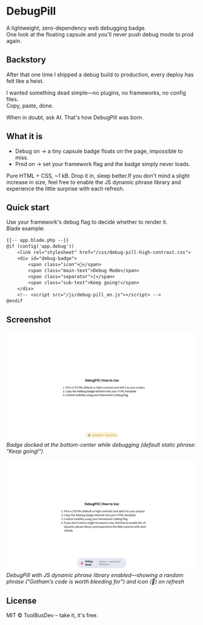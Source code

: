 # DebugPill

A lightweight, zero-dependency web debugging badge.  
One look at the floating capsule and you'll never push debug mode to prod again.

## Backstory  
After that one time I shipped a debug build to production, every deploy has felt like a heist.  

I wanted something dead simple—no plugins, no frameworks, no config files.  
Copy, paste, done.  

When in doubt, ask AI. That's how DebugPill was born.

## What it is  
- Debug on → a tiny capsule badge floats on the page, impossible to miss.  
- Prod on → set your framework flag and the badge simply never loads.  

Pure HTML + CSS, ~1 kB. Drop it in, sleep better.If you don't mind a slight increase in size, feel free to enable the JS dynamic phrase library and experience the little surprise with each refresh.

## Quick start  
Use your framework's debug flag to decide whether to render it.  
Blade example:

```blade
{{-- app.blade.php --}}
@if (config('app.debug'))
    <link rel="stylesheet" href="/css/debug-pill-high-contrast.css">
    <div id="debug-badge">
        <span class="icon">🧙</span>
        <span class="main-text">Debug Mode</span>
        <span class="separator">|</span>
        <span class="sub-text">Keep going!</span>
    </div>
    <!-- <script src="/js/debug-pill_en.js"></script> -->
@endif
```

## Screenshot  
![DebugPill (Default Static Version)](https://github.com/ToolBusDev/DebugPill/blob/main/img/screenshot.png)  
*Badge docked at the bottom-center while debugging (default static phrase: "Keep going!")*  

![DebugPill (Dynamic Phrases Version)](https://github.com/ToolBusDev/DebugPill/blob/main/img/screenshot-metaverse_en.js.png)  
*DebugPill with JS dynamic phrase library enabled—showing a random phrase ("Gotham’s code is worth bleeding for") and icon (🦇) on refresh*


## License
MIT © ToolBusDev – take it, it's free.
